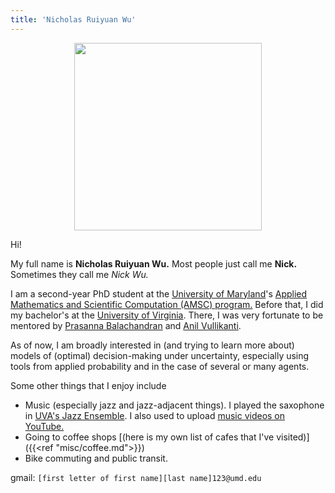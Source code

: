 ```yaml
---
title: 'Nicholas Ruiyuan Wu'
---
```

<div style="text-align: center;">

<img src="me_2024-10-25.jpg" width=300/>

</div>

Hi! 

My full name is **Nicholas Ruiyuan Wu.** Most people just call me **Nick.** Sometimes they call me *Nick Wu.*

I am a second-year PhD student at the [University of Maryland](https://maryland.edu/)'s [Applied Mathematics and Scientific Computation (AMSC) program.](https://amsc.umd.edu) Before that, I did my bachelor's at the [University of Virginia](https://www.virginia.edu/). There, I was very fortunate to be mentored by [Prasanna Balachandran](https://engineering.virginia.edu/balachandran-group/team) and [Anil Vullikanti](https://biocomplexity.virginia.edu/person/anil-vullikanti).

As of now, I am broadly interested in (and trying to learn more about) models of (optimal) decision-making under uncertainty, especially using tools from applied probability and in the case of several or many agents.

Some other things that I enjoy include
- Music (especially jazz and jazz-adjacent things). I played the saxophone in [UVA's Jazz Ensemble](https://www.youtube.com/watch?v=VESyseJabG4). I also used to upload [music videos on YouTube.](https://www.youtube.com/sladjkf)
- Going to coffee shops [(here is my own list of cafes that I've visited)]({{<ref "misc/coffee.md">}})
- Bike commuting and public transit.

gmail: `[first letter of first name][last name]123@umd.edu`
